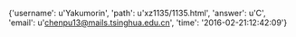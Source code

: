 {'username': u'Yakumorin', 'path': u'xz1135/1135.html', 'answer': u'C', 'email': u'chenpu13@mails.tsinghua.edu.cn', 'time': '2016-02-21:12:42:09'}